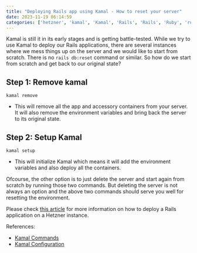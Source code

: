 ```yaml
---
title: "Deploying Rails app using Kamal - How to reset your server"
date: 2023-11-19 06:14:59
categories: ['hetzner', 'kamal', 'Kamal', 'Rails', 'Rails', 'Ruby', 'ruby on rails', 'RubyOnRails']
---
```


<!-- wp:paragraph -->
<p class="">Kamal is still it in its early stages and is getting battle-tested. While we try to use Kamal to deploy our Rails applications, there are several instances where we mess things up on the server and we would like to start from scratch. There is no <code>rails db:reset</code> command or similar. So how do we start from scratch and get back to our original state?</p>
<!-- /wp:paragraph -->

<!-- wp:heading -->
<h2 class="wp-block-heading">Step 1: Remove kamal</h2>
<!-- /wp:heading -->

<!-- wp:code -->
<pre class="wp-block-code"><code>kamal remove</code></pre>
<!-- /wp:code -->

<!-- wp:list -->
<ul class=""><!-- wp:list-item -->
<li class="">This will remove all the app and accessory containers from your server. It will also remove the environment variables and bring back the server to its original state.</li>
<!-- /wp:list-item --></ul>
<!-- /wp:list -->

<!-- wp:heading -->
<h2 class="wp-block-heading">Step 2: Setup Kamal</h2>
<!-- /wp:heading -->

<!-- wp:code -->
<pre class="wp-block-code"><code>kamal setup</code></pre>
<!-- /wp:code -->

<!-- wp:list -->
<ul class=""><!-- wp:list-item -->
<li class="">This will initialize Kamal which means it will add the environment variables and also deploy all the containers.</li>
<!-- /wp:list-item --></ul>
<!-- /wp:list -->

<!-- wp:paragraph -->
<p class=""></p>
<!-- /wp:paragraph -->

<!-- wp:paragraph -->
<p class="">Ofcourse, the other option is to just delete the server and start again from scratch by running those two commands. But deleting the server is not always an option and the above two commands should serve you well for resetting the environment.</p>
<!-- /wp:paragraph -->

<!-- wp:paragraph -->
<p class="">Please check <a href="https://joshio1.blog/basic-guide-to-deploy-a-rails-7-application-using-kamal-on-hetzner-cloud/">this article</a> for more information  on how to deploy a Rails application on a Hetzner instance.</p>
<!-- /wp:paragraph -->

<!-- wp:paragraph -->
<p class="">References:</p>
<!-- /wp:paragraph -->

<!-- wp:list -->
<ul class=""><!-- wp:list-item -->
<li class=""><a href="https://kamal-deploy.org/docs/commands">Kamal Commands</a></li>
<!-- /wp:list-item -->

<!-- wp:list-item -->
<li class=""><a href="https://kamal-deploy.org/docs/configuration">Kamal Configuration</a></li>
<!-- /wp:list-item --></ul>
<!-- /wp:list -->
